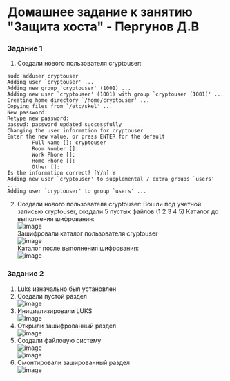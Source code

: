 # Домашнее задание к занятию "Защита хоста" - Пергунов Д.В


### Задание 1

1. Создали нового пользователя cryptouser:

```
sudo adduser cryptouser
Adding user `cryptouser' ...
Adding new group `cryptouser' (1001) ...
Adding new user `cryptouser' (1001) with group `cryptouser (1001)' ...
Creating home directory `/home/cryptouser' ...
Copying files from `/etc/skel' ...
New password: 
Retype new password: 
passwd: password updated successfully
Changing the user information for cryptouser
Enter the new value, or press ENTER for the default
        Full Name []: cryptouser
        Room Number []: 
        Work Phone []: 
        Home Phone []: 
        Other []: 
Is the information correct? [Y/n] Y
Adding new user `cryptouser' to supplemental / extra groups `users' ...
Adding user `cryptouser' to group `users' ...
```
2. Создали нового пользователя cryptouser:
Вошли под учетной записью cryptouser, создали 5 пустых файлов (1 2 3 4 5)
Каталог до выполнения шифрования:  
![image](https://github.com/user-attachments/assets/1c267117-b903-47fd-a0db-b7e39446c84c)  
Зашифровали каталог пользователя cryptouser  
![image](https://github.com/user-attachments/assets/bee160be-ae4a-461b-aa52-159d5586bb4c)  
Каталог после выполнения шифрования:  
![image](https://github.com/user-attachments/assets/dd0e375d-934d-4b18-af30-bea31dd1e9bb)  

### Задание 2

1. Luks изначально был установлен  
2. Создали пустой раздел  
![image](https://github.com/user-attachments/assets/00f43f99-0bc8-418b-9358-d048c3b5fc67)  
3. Инициализировали LUKS  
![image](https://github.com/user-attachments/assets/d4001e46-709c-4eae-8fd4-93ca92f8dbec)  
4. Открыли зашифрованный раздел  
![image](https://github.com/user-attachments/assets/0ce6791c-9b02-4650-8c07-a1ff19d62d5a)  
5. Создали файловую систему  
![image](https://github.com/user-attachments/assets/ab32e914-dc0c-480a-b4a4-44c97961d1d0)  
![image](https://github.com/user-attachments/assets/60aa850f-2f47-4ae6-949d-6525c64c1ac3)  
6. Смонтировали зашированный раздел  
![image](https://github.com/user-attachments/assets/75d1f61b-2304-4a06-94e8-d3d957554691)  







